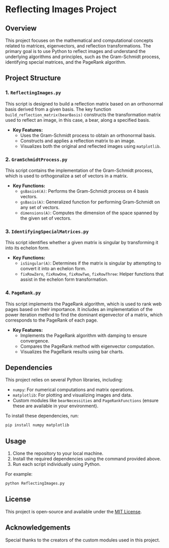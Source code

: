 
# Reflecting Images Project

## Overview
This project focuses on the mathematical and computational concepts related to matrices, eigenvectors, and reflection transformations. The primary goal is to use Python to reflect images and understand the underlying algorithms and principles, such as the Gram-Schmidt process, identifying special matrices, and the PageRank algorithm.

## Project Structure

### 1. `ReflectingImages.py`
This script is designed to build a reflection matrix based on an orthonormal basis derived from a given basis. The key function `build_reflection_matrix(bearBasis)` constructs the transformation matrix used to reflect an image, in this case, a bear, along a specified basis.

- **Key Features:**
  - Uses the Gram-Schmidt process to obtain an orthonormal basis.
  - Constructs and applies a reflection matrix to an image.
  - Visualizes both the original and reflected images using `matplotlib`.

### 2. `GramSchmidtProcess.py`
This script contains the implementation of the Gram-Schmidt process, which is used to orthogonalize a set of vectors in a matrix.

- **Key Functions:**
  - `gsBasis4(A)`: Performs the Gram-Schmidt process on 4 basis vectors.
  - `gsBasis(A)`: Generalized function for performing Gram-Schmidt on any set of vectors.
  - `dimensions(A)`: Computes the dimension of the space spanned by the given set of vectors.

### 3. `IdentifyingSpecialMatrices.py`
This script identifies whether a given matrix is singular by transforming it into its echelon form.

- **Key Functions:**
  - `isSingular(A)`: Determines if the matrix is singular by attempting to convert it into an echelon form.
  - `fixRowZero`, `fixRowOne`, `fixRowTwo`, `fixRowThree`: Helper functions that assist in the echelon form transformation.

### 4. `PageRank.py`
This script implements the PageRank algorithm, which is used to rank web pages based on their importance. It includes an implementation of the power iteration method to find the dominant eigenvector of a matrix, which corresponds to the PageRank of each page.

- **Key Features:**
  - Implements the PageRank algorithm with damping to ensure convergence.
  - Compares the PageRank method with eigenvector computation.
  - Visualizes the PageRank results using bar charts.

## Dependencies
This project relies on several Python libraries, including:
- `numpy`: For numerical computations and matrix operations.
- `matplotlib`: For plotting and visualizing images and data.
- Custom modules like `bearNecessities` and `PageRankFunctions` (ensure these are available in your environment).

To install these dependencies, run:
```bash
pip install numpy matplotlib
```

## Usage
1. Clone the repository to your local machine.
2. Install the required dependencies using the command provided above.
3. Run each script individually using Python.

For example:
```bash
python ReflectingImages.py
```

## License
This project is open-source and available under the [MIT License](LICENSE).

## Acknowledgements
Special thanks to the creators of the custom modules used in this project.
